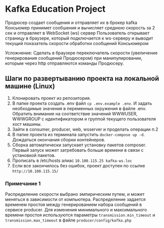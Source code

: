 # Kafka Education Project

Продюсер создает сообщения и отправляет их в брокер kafka
Консьюмер принимет сообшения и вычисляет среднюю скорость за 2 сек и отправляет в WebSocket (ws) сервер
Пользователь открывает страницу в браузере, который подключается к ws-серверу и выводит текущий показатель скорости
обработки сообщений Консьюмером

Усложнение:
Сделать в браузере переключатель скорости (увеличение генерирования сообщений Продюсером) при манипулировании,
которым через http отправляются команды Продюсеру.

## Шаги по развертыванию проекта на локальной машине (Linux)

1. Клонировать проект из репозитория.
2. В папке проекта создать .env файл `сp .env.example .env`. И задать необходимые значения в переменных окружения в
   файле .env. Обратить внимание на соответствие значений WWWUSER, WWWGROUP с идентификатором и группой текущего
   пользователя хост машины.
3. Зайти в consumer, producer, web, wsserver и проделать операции п.2
4. В папке проекта из терминала запустить `docker-compose up -d`. Дождаться окончания сборки контейнеров.
5. Сборка автоматически запускает установку пакетов composer. Первый запуск может затребовать больше времени в связи с
   установкой пакетов.
6. Прописать в /etc/hosts алиас `10.100.115.25 kafka-ws.loc`
7. Если все закончилось без ошибок, проект доступен по ссылке `http://10.100.115.15/`

### Примечание 1

Распределение скорости выбрано эмпирическим путем, и может меняться в зависимости от компьютера. Распределение задается
временем простоя между генерированием набора сообщений в сервисе producer. Для изменения минимального и максимального
времени
простоя используются параметры `transmission.min_timeout` и `transmission.max_timeout` в
файле `producer/config/kafka.php`
